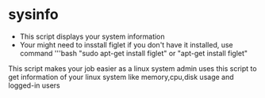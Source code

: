 # sysinfo
* This script displays your system information
* Your might need to insstall figlet if you don't have it installed, use command  '''bash "sudo apt-get install figlet" or  "apt-get install figlet"

This script makes your job easier as a linux system admin
uses this script to get information of your linux system like memory,cpu,disk usage and logged-in users

